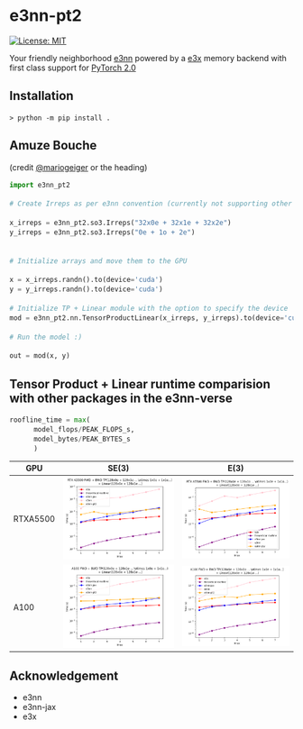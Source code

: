 # e3nn-pt2

[![License: MIT](https://img.shields.io/badge/License-MIT-red.svg)](https://opensource.org/licenses/MIT)

Your friendly neighborhood [e3nn](https://github.com/e3nn/e3nn/) powered by a [e3x](https://github.com/google-research/e3x/) memory backend with first class support for [PyTorch 2.0](https://pytorch.org/get-started/pytorch-2.0/)

## Installation
```console
> python -m pip install .
```

## Amuze Bouche
(credit [@mariogeiger](https://github.com/mariogeiger) or the heading)

```python
import e3nn_pt2

# Create Irreps as per e3nn convention (currently not supporting other input formats except strings)

x_irreps = e3nn_pt2.so3.Irreps("32x0e + 32x1e + 32x2e")
y_irreps = e3nn_pt2.so3.Irreps("0e + 1o + 2e")


# Initialize arrays and move them to the GPU

x = x_irreps.randn().to(device='cuda')
y = y_irreps.randn().to(device='cuda')

# Initialize TP + Linear module with the option to specify the device
mod = e3nn_pt2.nn.TensorProductLinear(x_irreps, y_irreps).to(device='cuda')

# Run the model :)

out = mod(x, y)
```

## Tensor Product + Linear runtime comparision with other packages in the e3nn-verse

```python
roofline_time = max(
      model_flops/PEAK_FLOPS_s,
      model_bytes/PEAK_BYTES_s
      )
```

| GPU  | SE(3) | E(3) |
| -----| ------| -----|
| RTXA5500 | ![tplinear_se3](examples/benchmarking/benchmark_tplinear_batch_100_all_even_rtx.png) | ![tplinear_e3](examples/benchmarking/benchmark_tplinear_batch_100_rtx.png) |
| A100 | ![tplinear_se3](examples/benchmarking/benchmark_tplinear_batch_100_all_even_a100.png) | ![tplinear_e3](examples/benchmarking/benchmark_tplinear_batch_100_a100.png) |

## Acknowledgement

- e3nn
- e3nn-jax
- e3x
